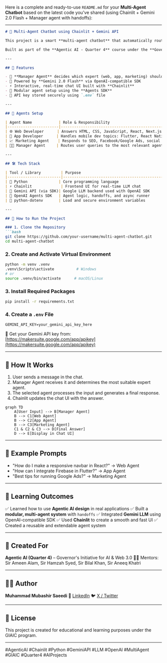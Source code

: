 Here is a complete and ready-to-use `README.md` for your **Multi-Agent Chatbot** based on the latest code you've shared (using Chainlit + Gemini 2.0 Flash + Manager agent with handoffs):

---

````markdown
# 🤖 Multi-Agent Chatbot using Chainlit + Gemini API

This project is a smart **multi-agent chatbot** that automatically routes your question to the right expert agent using a **Manager Agent with handoffs**.

Built as part of the **Agentic AI - Quarter 4** course under the **Governor’s Initiative for AI & Web 3.0**.

---

## 🌟 Features

- 🔀 **Manager Agent** decides which expert (web, app, marketing) should handle your query
- 🧠 Powered by **Gemini 2.0 Flash** via OpenAI-compatible SDK
- ⚡ Interactive, real-time chat UI built with **Chainlit**
- 👤 Modular agent setup using the **Agents SDK**
- 🔐 API key stored securely using `.env` file

---

## 👥 Agents Setup

| Agent Name            | Role & Responsibility                                                                         |
|-----------------------|-----------------------------------------------------------------------------------------------|
| 🌐 Web Developer      | Answers HTML, CSS, JavaScript, React, Next.js, TailwindCSS, Bootstrap-related queries         |
| 📱 App Developer      | Handles mobile dev topics: Flutter, React Native, Android/iOS                                 |
| 📈 Marketing Agent    | Responds to SEO, Facebook/Google Ads, social media, and content marketing                     |
| 🧑‍💼 Manager Agent     | Routes user queries to the most relevant agent using `handoffs`                               |

---

## 🛠️ Tech Stack

| Tool / Library         | Purpose                                         |
|------------------------|-------------------------------------------------|
| 🐍 Python              | Core programming language                       |
| ⚡ Chainlit             | Frontend UI for real-time LLM chat              |
| 🧠 Gemini API (via SDK)| Google LLM backend used with OpenAI SDK         |
| 🔁 OpenAI Agents SDK   | Agent logic, handoffs, and async runner         |
| 🔐 python-dotenv       | Load and secure environment variables           |

---

## 🚀 How to Run the Project

### 1. Clone the Repository
```bash
git clone https://github.com/your-username/multi-agent-chatbot.git
cd multi-agent-chatbot
````

### 2. Create and Activate Virtual Environment

```bash
python -m venv .venv
.venv\Scripts\activate          # Windows
# or
source .venv/bin/activate      # macOS/Linux
```

### 3. Install Required Packages

```bash
pip install -r requirements.txt
```

### 4. Create a `.env` File

```env
GEMINI_API_KEY=your_gemini_api_key_here
```

🔑 Get your Gemini API key from: [https://makersuite.google.com/app/apikey](https://makersuite.google.com/app/apikey)

---

## 🧠 How It Works

1. User sends a message in the chat.
2. Manager Agent receives it and determines the most suitable expert agent.
3. The selected agent processes the input and generates a final response.
4. Chainlit updates the chat UI with the answer.

```mermaid
graph TD
    A[User Input] --> B[Manager Agent]
    B --> C1[Web Agent]
    B --> C2[App Agent]
    B --> C3[Marketing Agent]
    C1 & C2 & C3 --> D[Final Answer]
    D --> E[Display in Chat UI]
```

---

## 💬 Example Prompts

* "How do I make a responsive navbar in React?" → Web Agent
* "How can I integrate Firebase in Flutter?" → App Agent
* "Best tips for running Google Ads?" → Marketing Agent

---

## 🎯 Learning Outcomes

✅ Learned how to use **Agentic AI design** in real applications
✅ Built a **modular, multi-agent system** with `handoffs`
✅ Integrated **Gemini LLM** using OpenAI-compatible SDK
✅ Used **Chainlit** to create a smooth and fast UI
✅ Created a reusable and extendable agent system

---

## 🙌 Created For

**Agentic AI (Quarter 4)** – Governor's Initiative for AI & Web 3.0
👨‍🏫 Mentors: Sir Ameen Alam, Sir Hamzah Syed, Sir Bilal Khan, Sir Aneeq Khatri

---

## 👨‍💻 Author

**Muhammad Mubashir Saeedi**
🔗 [LinkedIn](https://www.linkedin.com/in/muhammad-mubashir-saeedi)
🐦 [X / Twitter](https://x.com/MubashirDev516)

---

## 📄 License

This project is created for educational and learning purposes under the GIAIC program.

---

#AgenticAI #Chainlit #Python #GeminiAPI #LLM #OpenAI #MultiAgent #GIAIC #Quarter4 #AIProjects
